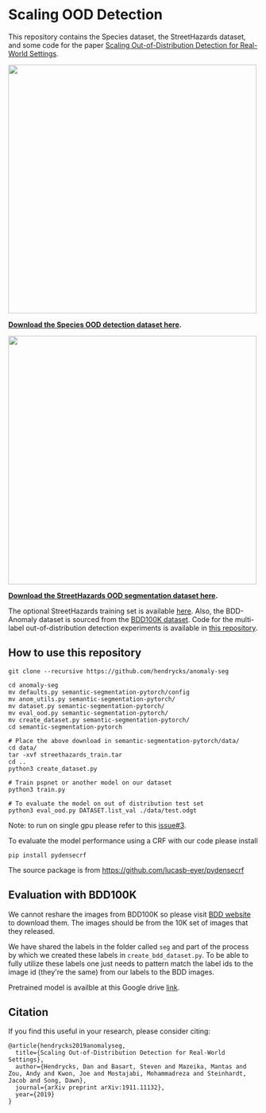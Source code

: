 # Scaling OOD Detection

This repository contains the Species dataset, the StreetHazards dataset, and some code for the paper [Scaling Out-of-Distribution Detection for Real-World Settings](https://arxiv.org/abs/1911.11132).

<img align="center" src="species.png" width="500">

__[Download the Species OOD detection dataset here](https://drive.google.com/drive/folders/1j6l7jfGbKL5P5acwKVyktn4y8bWSTeAJ?usp=sharing).__

<img align="center" src="streethazards.gif" width="500">

__[Download the StreetHazards OOD segmentation dataset here](https://people.eecs.berkeley.edu/~hendrycks/streethazards_test.tar).__

The optional StreetHazards training set is available [here](https://people.eecs.berkeley.edu/~hendrycks/streethazards_train.tar). Also, the BDD-Anomaly dataset is sourced from the [BDD100K dataset](bdd-data.berkeley.edu). Code for the multi-label out-of-distribution detection experiments is available in [this repository](https://github.com/xksteven/multilabel-ood).


## How to use this repository


    git clone --recursive https://github.com/hendrycks/anomaly-seg

    cd anomaly-seg
    mv defaults.py semantic-segmentation-pytorch/config
    mv anom_utils.py semantic-segmentation-pytorch/
    mv dataset.py semantic-segmentation-pytorch/
    mv eval_ood.py semantic-segmentation-pytorch/
    mv create_dataset.py semantic-segmentation-pytorch/
    cd semantic-segmentation-pytorch

    # Place the above download in semantic-segmentation-pytorch/data/
    cd data/
    tar -xvf streethazards_train.tar
    cd ..
    python3 create_dataset.py
    
    # Train pspnet or another model on our dataset
    python3 train.py

    # To evaluate the model on out of distribution test set
    python3 eval_ood.py DATASET.list_val ./data/test.odgt

Note: to run on single gpu please refer to this [issue#3](https://github.com/hendrycks/anomaly-seg/issues/3#issuecomment-574846086).

To evaluate the model performance using a CRF with our code please install

    pip install pydensecrf

The source package is from https://github.com/lucasb-eyer/pydensecrf 


## Evaluation with BDD100K

We cannot reshare the images from BDD100K so please visit [BDD website](https://bdd-data.berkeley.edu/portal.html) to download them.  The images should be from the 10K set of images that they released.

We have shared the labels in the folder called `seg` and part of the process by which we created these labels in `create_bdd_dataset.py`.  To be able to fully utilize these labels one just needs to pattern match the label ids to the image id (they're the same) from our labels to the BDD images.  

Pretrained model is availble at this Google drive [link](https://drive.google.com/file/d/1gaaBMY42HiQ9SBQ9N8Rv258HuCvVox8u/view?usp=sharing).

## Citation

If you find this useful in your research, please consider citing:

    @article{hendrycks2019anomalyseg,
      title={Scaling Out-of-Distribution Detection for Real-World Settings},
      author={Hendrycks, Dan and Basart, Steven and Mazeika, Mantas and Zou, Andy and Kwon, Joe and Mostajabi, Mohammadreza and Steinhardt, Jacob and Song, Dawn},
      journal={arXiv preprint arXiv:1911.11132},
      year={2019}
    }
